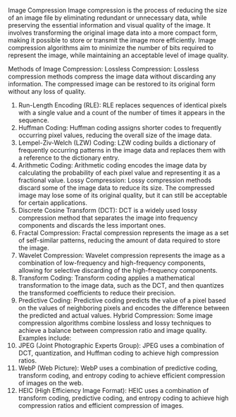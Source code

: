 Image Compression
Image compression is the process of reducing the size of an image file by eliminating redundant or unnecessary data, while preserving the essential information and visual quality of the image. It involves transforming the original image data into a more compact form, making it possible to store or transmit the image more efficiently. Image compression algorithms aim to minimize the number of bits required to represent the image, while maintaining an acceptable level of image quality.

Methods of Image Compression:
Lossless Compression:
Lossless compression methods compress the image data without discarding any information. The compressed image can be restored to its original form without any loss of quality.
1. Run-Length Encoding (RLE): RLE replaces sequences of identical pixels with a single value and a count of the number of times it appears in the sequence.
2. Huffman Coding: Huffman coding assigns shorter codes to frequently occurring pixel values, reducing the overall size of the image data.
3. Lempel-Ziv-Welch (LZW) Coding: LZW coding builds a dictionary of frequently occurring patterns in the image data and replaces them with a reference to the dictionary entry.
4. Arithmetic Coding: Arithmetic coding encodes the image data by calculating the probability of each pixel value and representing it as a fractional value.
Lossy Compression:
Lossy compression methods discard some of the image data to reduce its size. The compressed image may lose some of its original quality, but it can still be acceptable for certain applications.
1. Discrete Cosine Transform (DCT): DCT is a widely used lossy compression method that separates the image into frequency components and discards the less important ones.
2. Fractal Compression: Fractal compression represents the image as a set of self-similar patterns, reducing the amount of data required to store the image.
3. Wavelet Compression: Wavelet compression represents the image as a combination of low-frequency and high-frequency components, allowing for selective discarding of the high-frequency components.
4. Transform Coding: Transform coding applies a mathematical transformation to the image data, such as the DCT, and then quantizes the transformed coefficients to reduce their precision.
5. Predictive Coding: Predictive coding predicts the value of a pixel based on the values of neighboring pixels and encodes the difference between the predicted and actual values.
Hybrid Compression:
Some image compression algorithms combine lossless and lossy techniques to achieve a balance between compression ratio and image quality. Examples include:
1. JPEG (Joint Photographic Experts Group): JPEG uses a combination of DCT, quantization, and Huffman coding to achieve high compression ratios.
2. WebP (Web Picture): WebP uses a combination of predictive coding, transform coding, and entropy coding to achieve efficient compression of images on the web.
3. HEIC (High Efficiency Image Format): HEIC uses a combination of transform coding, predictive coding, and entropy coding to achieve high compression ratios and efficient compression of images.
